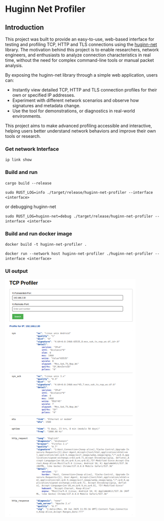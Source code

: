 # Huginn Net Profiler

## Introduction

This project was built to provide an easy-to-use, web-based interface for testing and profiling TCP, HTTP and TLS connections using the [huginn-net](https://github.com/biandratti/huginn-net) library. The motivation behind this project is to enable researchers, network engineers, and enthusiasts to analyze  connection characteristics in real time, without the need for complex command-line tools or manual packet analysis.

By exposing the huginn-net library through a simple web application, users can:
- Instantly view detailed TCP, HTTP and TLS connection profiles for their own or specified IP addresses.
- Experiment with different network scenarios and observe how signatures and metadata change.
- Use the tool for demonstrations, or diagnostics in real-world environments.

This project aims to make advanced profiling accessible and interactive, helping users better understand network behaviors and improve their own tools or research.

###  Get network Interface
```
ip link show
```

### Build and run
```
cargo build --release
```
```
sudo RUST_LOG=info ./target/release/huginn-net-profiler --interface <interface>
```
or debugging huginn-net
```
sudo RUST_LOG=huginn-net=debug ./target/release/huginn-net-profiler --interface <interface>
```


### Build and run docker image
```
docker build -t huginn-net-profiler .
```
```
docker run --network host huginn-net-profiler ./huginn-net-profiler --interface <interface>
```

### UI output
![img.png](example.png)
